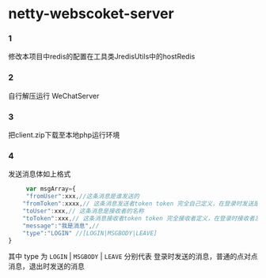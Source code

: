 # netty-webscoket-server

### 1
 修改本项目中redis的配置在工具类JredisUtils中的hostRedis
### 2
 自行解压运行  WeChatServer 
 
### 3
 把client.zip下载至本地php运行环境
### 4
 发送消息体如上格式
```javascript
	 var msgArray={
	 "fromUser":xxx,//这条消息是谁发送的
	"fromToken":xxxx,// 这条消息发送者token token 完全自己定义，在登录时发送是聊天服务器，让聊天服务器记录你的token
	"toUser":xxx,// 这条消息是接收者的名称
	"toToken":xxx,// 这条消息接收者token token 完全接收者定义，在登录时接收者发送是聊天服务器，让聊天服务器记录接收者token
	"message":"我是消息",//
	"type":"LOGIN" //[LOGIN|MSGBODY|LEAVE]
}
```
  其中 type 为 `LOGIN` | `MSGBODY` | `LEAVE` 分别代表 登录时发送的消息，普通的点对点消息，退出时发送的消息
